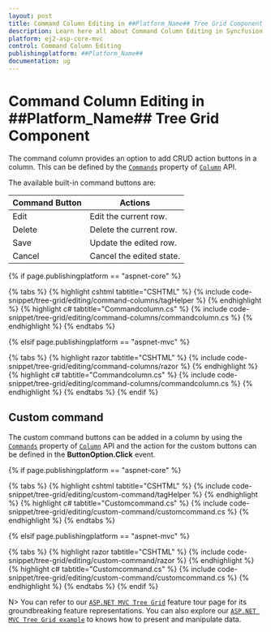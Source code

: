```yaml
---
layout: post
title: Command Column Editing in ##Platform_Name## Tree Grid Component | Syncfusion
description: Learn here all about Command Column Editing in Syncfusion ##Platform_Name## Tree Grid component of Syncfusion Essential JS 2 and more.
platform: ej2-asp-core-mvc
control: Command Column Editing
publishingplatform: ##Platform_Name##
documentation: ug
---
```



# Command Column Editing in ##Platform_Name## Tree Grid Component

The command column provides an option to add CRUD action buttons in a column. This can be defined by the [`Commands`](https://help.syncfusion.com/cr/cref_files/aspnetcore-js2/Syncfusion.EJ2~Syncfusion.EJ2.TreeGrid.TreeGridColumn~Commands.html) property of [`Column`](https://help.syncfusion.com/cr/cref_files/aspnetcore-js2/Syncfusion.EJ2~Syncfusion.EJ2.TreeGrid.TreeGridColumn.html) API.

The available built-in command buttons are:

| Command Button | Actions |
|----------------|---------|
| Edit | Edit the current row.|
| Delete | Delete the current row.|
| Save | Update the edited row.|
| Cancel | Cancel the edited state. |

{% if page.publishingplatform == "aspnet-core" %}

{% tabs %}
{% highlight cshtml tabtitle="CSHTML" %}
{% include code-snippet/tree-grid/editing/command-columns/tagHelper %}
{% endhighlight %}
{% highlight c# tabtitle="Commandcolumn.cs" %}
{% include code-snippet/tree-grid/editing/command-columns/commandcolumn.cs %}
{% endhighlight %}
{% endtabs %}

{% elsif page.publishingplatform == "aspnet-mvc" %}

{% tabs %}
{% highlight razor tabtitle="CSHTML" %}
{% include code-snippet/tree-grid/editing/command-columns/razor %}
{% endhighlight %}
{% highlight c# tabtitle="Commandcolumn.cs" %}
{% include code-snippet/tree-grid/editing/command-columns/commandcolumn.cs %}
{% endhighlight %}
{% endtabs %}
{% endif %}



## Custom command

 The custom command buttons can be added in a column by using the [`Commands`](https://help.syncfusion.com/cr/cref_files/aspnetcore-js2/Syncfusion.EJ2~Syncfusion.EJ2.TreeGrid.TreeGridColumn~Commands.html) property of [`Column`](https://help.syncfusion.com/cr/cref_files/aspnetcore-js2/Syncfusion.EJ2~Syncfusion.EJ2.TreeGrid.TreeGridColumn.html) API and the action for the custom buttons can be defined in the **ButtonOption.Click** event.

{% if page.publishingplatform == "aspnet-core" %}

{% tabs %}
{% highlight cshtml tabtitle="CSHTML" %}
{% include code-snippet/tree-grid/editing/custom-command/tagHelper %}
{% endhighlight %}
{% highlight c# tabtitle="Customcommand.cs" %}
{% include code-snippet/tree-grid/editing/custom-command/customcommand.cs %}
{% endhighlight %}
{% endtabs %}

{% elsif page.publishingplatform == "aspnet-mvc" %}

{% tabs %}
{% highlight razor tabtitle="CSHTML" %}
{% include code-snippet/tree-grid/editing/custom-command/razor %}
{% endhighlight %}
{% highlight c# tabtitle="Customcommand.cs" %}
{% include code-snippet/tree-grid/editing/custom-command/customcommand.cs %}
{% endhighlight %}
{% endtabs %}
{% endif %}



N> You can refer to our [`ASP.NET MVC Tree Grid`](https://www.syncfusion.com/aspnet-mvc-ui-controls/tree-grid) feature tour page for its groundbreaking feature representations. You can also explore our [`ASP.NET MVC Tree Grid example`](https://ej2.syncfusion.com/aspnetmvc/TreeGrid/Overview#/material) to knows how to present and manipulate data.